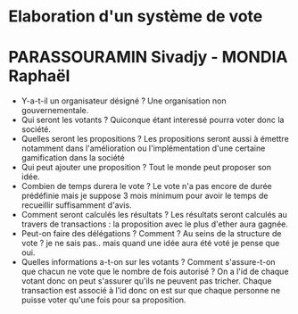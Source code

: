 # Elaboration d'un système de vote
# PARASSOURAMIN Sivadjy - MONDIA Raphaël 

- Y-a-t-il un organisateur désigné ?
Une organisation non gouvernementale.
- Qui seront les votants ?
Quiconque étant interessé pourra voter donc la société.
- Quelles seront les propositions ?
Les propositions seront aussi à émettre notamment dans l'amélioration ou l'implémentation d'une certaine gamification dans la société
- Qui peut ajouter une proposition ?
Tout le monde peut proposer son idée.
- Combien de temps durera le vote ?
Le vote n'a pas encore de durée prédéfinie mais je suppose 3 mois minimum pour avoir le temps de recueillir suffisamment d'avis.
- Comment seront calculés les résultats ?
Les résultats seront calculés au travers de transactions : la proposition avec le plus d'ether aura gagnée.
- Peut-on faire des délégations ? Comment ?
Au seins de la structure de vote ? je ne sais pas.. mais quand une idée aura été voté je pense que oui.
- Quelles informations a-t-on sur les votants ? Comment s'assure-t-on que chacun ne vote que le nombre de fois autorisé ? 
On a l'id de chaque votant donc on peut s'assurer qu'ils ne peuvent pas tricher. Chaque transaction est associé à l'id donc on est sur que chaque personne ne puisse voter qu'une fois pour sa proposition.
